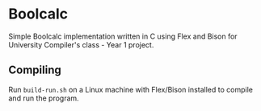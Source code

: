 # Boolcalc

Simple Boolcalc implementation written in C using Flex and Bison for University Compiler's class - Year 1 project.

## Compiling

Run `build-run.sh` on a Linux machine with Flex/Bison installed to compile and run the program.

